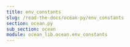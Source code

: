 ```yaml
---
title: env_constants
slug: /read-the-docs/ocean-py/env_constants
section: ocean.py
sub_section: ocean
module: ocean_lib.ocean.env_constants
---
```

